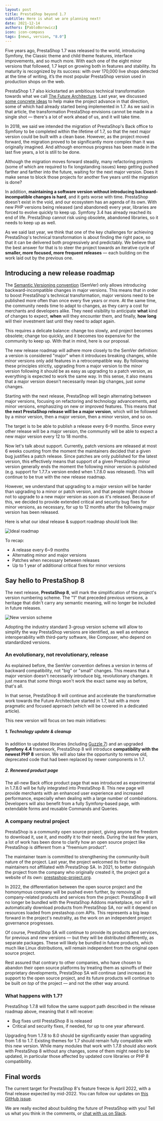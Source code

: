 ```yaml
---
layout: post
title: PrestaShop beyond 1.7
subtitle: Here is what we are planning next!
date: 2021-12-14
authors: [PabloBorowicz]
icon: icon-compass
tags: [news, version, "8.0"]
---
```


Five years ago, PrestaShop 1.7 was released to the world, introducing Symfony, the Classic theme and child theme features, interface improvements, and so much more. With each one of the eight minor versions that followed, 1.7 kept on growing both in features and stability. Its maturity is recognized by its success: with over 170,000 live shops detected at the time of writing, it’s the most popular PrestaShop version used in production shops on the web.

PrestaShop 1.7 also kickstarted an ambitious technical transformation towards what we call [The Future Architecture](https://build.prestashop.com/news/prestashop-in-2019-and-beyond-part-3-the-future-architecture/). Last year, we discussed [some concrete ideas](https://build.prestashop.com/news/from-legacy-to-future-architecture-connecting-the-dots/) to help make the project advance in that direction, some of which had already started being implemented in 1.7. As we said in that article, the transformation PrestaShop envisions cannot be made in a single shot — there's a lot of work ahead of us, and it will take time.

In 2018, we said we intended the migration of PrestaShop's Back office to Symfony to be completed within the lifetime of 1.7, so that the next major version could be built with a clean base. However, as the project moved forward, the migration proved to be significantly more complex than it was originally imagined. And although enormous progress has been made in the last five years, a lot is still to be done.

Although the migration moves forward steadily, many refactoring projects (some of which are required to fix longstanding issues) keep getting pushed farther and farther into the future, waiting for the next major version. Does it make sense to block those projects for another five years until the migration is done?

In addition, **maintaining a software version without introducing backward-incompatible changes is hard**, and it gets worse with time. PrestaShop doesn't exist in the void, and our ecosystem has an agenda of its own. With new PHP versions being released (and abandoned) every year, libraries are forced to evolve quickly to keep up. Symfony 3.4 has already reached its end of life. PrestaShop cannot risk using obsolete, abandoned libraries, so it needs to keep up as well.

As we said last year, we think that one of the key challenges for achieving PrestaShop's technical transformation is about finding the right pace, so that it can be delivered both progressively and predictably. We believe that the best answer for that is to steer the project towards an iterative cycle of **smaller, more focused, more frequent releases** — each building on the work laid out by the previous one.

## Introducing a new release roadmap

The [Semantic Versioning convention](https://build.prestashop.com/news/a-more-semantic-versioning-scheme/) (SemVer) only allows introducing backward-incompatible changes in major versions. This means that in order to boost PrestaShop's technical transformation, major versions need to be published more often than once every five years or more. At the same time, the community needs time to adapt to changes, as they carry a cost for merchants and developers alike. They need visibility to anticipate **what** kind of changes to expect, **when** will they encounter them, and finally, **how long** will their investment last until they need to adapt again.

This requires a delicate balance: change too slowly, and project becomes obsolete; change too quickly, and it becomes too expensive for the community to keep up. With that in mind, here is our proposal.

The new release roadmap will adhere more closely to the SemVer definition: a version is considered "major" when it introduces breaking changes, while minor versions only add features in a retrocompatible way. By following these principles strictly, upgrading from a major version to the minor version following it should be as easy as upgrading to a patch version, as everything is expected to work the same way. In this sense, it also means that a major version doesn't necessarily mean _big_ changes, just _some_ changes.

Starting with the next release, PrestaShop will begin alternating between major versions, focusing on refactoring and technology advancements, and minor versions, emphasizing on new or improved features. This means that **the next PrestaShop release will be a major version**, which will be followed by a minor version, then a major version, then a minor version, and so on.

The target is to be able to publish a release every 6–9 months. Since every other release will be a major version, the community will be able to expect a new major version every 12 to 18 months.

Now let's talk about support. Currently, patch versions are released at most 6 weeks counting from the moment the maintainers decided that a given bug justifies a patch release. Since patches are only published for the latest version, this effectively means that support of a given PrestaShop minor version generally ends the moment the following minor version is published (e.g. support for 1.7.7.x version ended when 1.7.8.0 was released). This will continue to be true with the new release roadmap.

However, we understand that upgrading to a major version will be harder than upgrading to a minor or patch version, and that people might choose not to upgrade to a new major version as soon as it's released. Because of this, we decided to provide extended critical and security bug fixes for minor versions, as necessary, for up to 12 months after the following major version has been released.

Here is what our ideal release & support roadmap should look like:

![Ideal roadmap](/assets/images/2021/12/roadmap.png)

To recap:

- A release every 6~9 months
- Alternating minor and major versions
- Patches when necessary between releases
- Up to 1 year of additional critical fixes for minor versions

## Say hello to PrestaShop 8

The next release, **PrestaShop 8**, will mark the simplification of the project's version numbering scheme. The "1" that preceded previous versions, a heritage that didn't carry any semantic meaning, will no longer be included in future releases.

![New version scheme](/assets/images/2021/12/v8-scheme.png)


Adopting the industry standard 3-group version scheme will allow to simplify the way PrestaShop versions are identified, as well as enhance interoperability with third-party software, like Composer, who depend on standardized versions.

### An evolutionary, not revolutionary, release

As explained before, the SemVer convention defines a version in terms of backward compatibility, not "big" or "small" changes. This means that a major version doesn't necessarily introduce big, revolutionary changes. It just means that _some_ things won't work the exact same way as before, that's all.

In that sense, PrestaShop 8 will continue and accelerate the transformative work towards the Future Architecture started in 1.7, but with a more pragmatic and focused approach (which will be covered in a dedicated article).

This new version will focus on two main initiatives:

##### 1. Technology update & cleanup

In addition to updated libraries (including [Guzzle 7](https://github.com/guzzle/guzzle/blob/7.0.0/UPGRADING.md)) and an upgraded **Symfony 4.4** framework, PrestaShop 8 will introduce **compatibility with the newest PHP 8** version. We will also take the opportunity to remove old, deprecated code that had been replaced by newer components in 1.7.

##### 2. Renewed product page

The all-new Back office product page that was introduced as experimental in 1.7.8.0 will be fully integrated into PrestaShop 8. This new page will provide merchants with an enhanced user experience and increased performance, especially when dealing with a large number of combinations. Developers will also benefit from a fully Symfony-based page, with extendable forms and reusable Commands and Queries.

### A company neutral project

PrestaShop is a community open source project, giving anyone the freedom to download it, use it, and modify it to their needs. During the last few years, a lot of work has been done to clarify how an open source project like PrestaShop is different from a "freemium product".

The maintainer team is committed to strengthening the community-built nature of the project. Last year, the project welcomed its first two maintainers not affiliated with PrestaShop SA. In 2021, to better distinguish the project from the company who originally created it, the project got a website of its own: [prestashop-project.org](https://www.prestashop-project.org/).

In 2022, the differentiation between the open source project and the homonymous company will be pushed even further, by removing all company-related products and services from the project: PrestaShop 8 will no longer be bundled with the PrestaShop Addons marketplace, nor will it automatically download products from PrestaShop SA, nor will it depend on resources loaded from prestashop.com APIs. This represents a big leap forward in the project's neutrality, as the work on an independent project governance progresses.

Of course, PrestaShop SA will continue to provide its products and services, for previous and new versions — but they will be distributed differently, as separate packages. These will likely be bundled in future products, which much like Linux distributions, will remain independent from the original open source project.

Rest assured that contrary to other companies, who have chosen to abandon their open source platforms by treating them as spinoffs of their proprietary developments, PrestaShop SA will continue (and increase) its support to the open source project, and its future products will continue to be built _on top_ of the project — and not the other way around.

### What happens with 1.7?

PrestaShop 1.7.8 will follow the same support path described in the release roadmap above, meaning that it will receive:

- Bug fixes until PrestaShop 8 is released
- Critical and security fixes, if needed, for up to one year afterward.

Upgrading from 1.7.8 to 8.0 should be significantly easier than upgrading from 1.6 to 1.7. Existing themes for 1.7 should remain fully compatible with this new version. While many modules that work with 1.7.8 should also work with PrestaShop 8 without any changes, some of them might need to be updated, in particular those affected by updated core libraries or PHP 8 compatibility.

## Final words

The current target for PrestaShop 8's feature freeze is April 2022, with a final release expected by mid-2022. You can follow our updates on [this GitHub issue](https://github.com/PrestaShop/PrestaShop/issues/26427).

We are really excited about building the future of PrestaShop with you! Tell us what you think in the comments, or [chat with us on Slack](https://www.prestashop-project.org/slack/).

